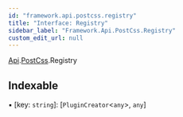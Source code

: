 ```yaml
---
id: "framework.api.postcss.registry"
title: "Interface: Registry"
sidebar_label: "Framework.Api.PostCss.Registry"
custom_edit_url: null
---
```


[Api](../modules/framework.api.md).[PostCss](../modules/framework.api.postcss.md).Registry

## Indexable

▪ [key: `string`]: [`PluginCreator`<`any`\>, `any`]
